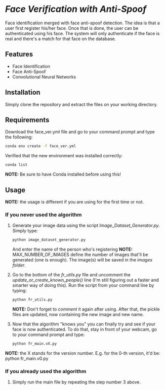 # *Face Verification with Anti-Spoof*

Face identification merged with face anti-spoof detection. The idea is that a user first register his/her face. Once that is done, the user can be authenticated using his face. The system will only authenticate if the face is real and there's a match for that face on the database.

## Features
* Face Identification
* Face Anti-Spoof
* Convolutional Neural Networks


## Installation

Simply clone the repository and extract the files on your working directory.

## Requirements
Download the face_ver.yml file and go to your command prompt and type the following:
  ```bash
  conda env create -f face_ver.yml
  ```
Verified that the new environment was installed correctly:
  ```bash
  conda list
  ```
**NOTE:** Be sure to have Conda installed before using this!


## Usage
**NOTE:** the usage is different if you are using for the first time or not.

### If you never used the algorithm
1. Generate your image data using the script *Image_Dataset_Generator.py*. Simply type:
   ```bash
   python image_dataset_generator.py
   ```
   And enter the name of the person who's registering
   **NOTE:** MAX_NUMBER_OF_IMAGES define the number of images that'll be generated (one is enough). The image(s) will be saved in the    *images folder*.
2. Go to the bottom of the *fr_utils.py* file and uncomment the *update_or_create_known_people()* line (I'm still figuring out a faster and smarter way of doing this). Run the script from your command line by typing:
    ```bash
    python fr_utils.py
    ```
    **NOTE:** Don't forget to *comment* it again after using. After that, the pickle files are updated, now containing the new image and new name.
    
3. Now that the algorithm "knows you" you can finally try and see if your face is now authenticated. To do that, stay in front of your webcam, go to your command prompt and type:
    ```bash
    python fr_main.vX.py
    ```
  **NOTE:** the X stands for the version number. E.g. for the 0-th version, it'd be: python fr_main.v0.py
  
### If you already used the algorithm
1.  Simply run the main file by repeating the step number 3 above.
 




